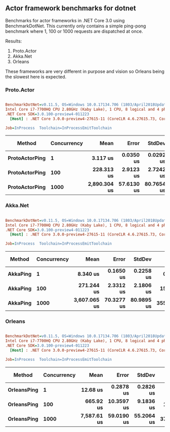 ## Actor framework benchmarks for dotnet

Benchmarks for actor frameworks in .NET Core 3.0 using BenchmarkDotNet.
This currently only contains a simple ping-pong benchmark where 1, 100 or 1000 requests are dispatched at once.

Results:

1. Proto.Actor
2. Akka.Net
3. Orleans

These frameworks are very different in purpose and vision so Orleans being the slowest here is expected.

### Proto.Actor

``` ini

BenchmarkDotNet=v0.11.5, OS=Windows 10.0.17134.706 (1803/April2018Update/Redstone4)
Intel Core i7-7700HQ CPU 2.80GHz (Kaby Lake), 1 CPU, 8 logical and 4 physical cores
.NET Core SDK=3.0.100-preview4-011223
  [Host] : .NET Core 3.0.0-preview4-27615-11 (CoreCLR 4.6.27615.73, CoreFX 4.700.19.21213), 64bit RyuJIT

Job=InProcess  Toolchain=InProcessEmitToolchain  

```
|         Method | Concurrency |         Mean |      Error |     StdDev |    Gen 0 | Gen 1 | Gen 2 |  Allocated |
|--------------- |------------ |-------------:|-----------:|-----------:|---------:|------:|------:|-----------:|
| **ProtoActorPing** |           **1** |     **3.117 us** |  **0.0350 us** |  **0.0292 us** |   **0.0496** |     **-** |     **-** |    **1.13 KB** |
| **ProtoActorPing** |         **100** |   **228.313 us** |  **2.9123 us** |  **2.7242 us** |   **9.0332** |     **-** |     **-** |  **114.98 KB** |
| **ProtoActorPing** |        **1000** | **2,890.304 us** | **57.6130 us** | **80.7654 us** | **125.0000** |     **-** |     **-** | **1148.59 KB** |


### Akka.Net

``` ini

BenchmarkDotNet=v0.11.5, OS=Windows 10.0.17134.706 (1803/April2018Update/Redstone4)
Intel Core i7-7700HQ CPU 2.80GHz (Kaby Lake), 1 CPU, 8 logical and 4 physical cores
.NET Core SDK=3.0.100-preview4-011223
  [Host] : .NET Core 3.0.0-preview4-27615-11 (CoreCLR 4.6.27615.73, CoreFX 4.700.19.21213), 64bit RyuJIT

Job=InProcess  Toolchain=InProcessEmitToolchain  

```
|   Method | Concurrency |         Mean |      Error |     StdDev |    Gen 0 |    Gen 1 | Gen 2 |  Allocated |
|--------- |------------ |-------------:|-----------:|-----------:|---------:|---------:|------:|-----------:|
| **AkkaPing** |           **1** |     **8.340 us** |  **0.1650 us** |  **0.2258 us** |   **0.0763** |        **-** |     **-** |    **1.35 KB** |
| **AkkaPing** |         **100** |   **271.244 us** |  **2.3312 us** |  **2.1806 us** |  **15.6250** |        **-** |     **-** |  **137.48 KB** |
| **AkkaPing** |        **1000** | **3,607.065 us** | **70.3277 us** | **80.9895 us** | **355.4688** | **171.8750** |     **-** | **1374.43 KB** |


### Orleans

``` ini

BenchmarkDotNet=v0.11.5, OS=Windows 10.0.17134.706 (1803/April2018Update/Redstone4)
Intel Core i7-7700HQ CPU 2.80GHz (Kaby Lake), 1 CPU, 8 logical and 4 physical cores
.NET Core SDK=3.0.100-preview4-011223
  [Host] : .NET Core 3.0.0-preview4-27615-11 (CoreCLR 4.6.27615.73, CoreFX 4.700.19.21213), 64bit RyuJIT

Job=InProcess  Toolchain=InProcessEmitToolchain  

```
|      Method | Concurrency |        Mean |      Error |     StdDev |    Gen 0 |   Gen 1 | Gen 2 |  Allocated |
|------------ |------------ |------------:|-----------:|-----------:|---------:|--------:|------:|-----------:|
| **OrleansPing** |           **1** |    **12.68 us** |  **0.2878 us** |  **0.2826 us** |   **0.1068** |       **-** |     **-** |    **1.72 KB** |
| **OrleansPing** |         **100** |   **665.92 us** | **10.3597 us** |  **9.1836 us** |  **13.6719** |       **-** |     **-** |  **173.57 KB** |
| **OrleansPing** |        **1000** | **7,587.61 us** | **59.0190 us** | **55.2064 us** | **375.0000** | **54.6875** |     **-** | **1742.26 KB** |
